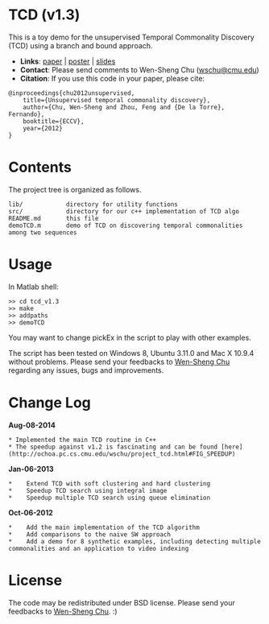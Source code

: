 TCD (v1.3)
=========

This is a toy demo for the unsupervised Temporal Commonality Discovery (TCD) using a branch and bound approach.

- **Links**: [paper](https://www.ri.cmu.edu/pub_files/2012/10/tcd_final.pdf) | [poster](http://ochoa.pc.cs.cmu.edu/wschu/papers/doc/eccv10-tcd-poster-low.pdf) |  [slides](http://ochoa.pc.cs.cmu.edu/wschu/papers/doc/eccv12-tcd.pptx)
- **Contact**:  Please send comments to Wen-Sheng Chu (wschu@cmu.edu)  
- **Citation**: If you use this code in your paper, please cite:
```
@inproceedings{chu2012unsupervised,
    title={Unsupervised temporal commonality discovery},
    author={Chu, Wen-Sheng and Zhou, Feng and {De la Torre}, Fernando},
    booktitle={ECCV},
    year={2012}
}
```


Contents
========

The project tree is organized as follows.

    lib/            directory for utility functions
    src/            directory for our c++ implementation of TCD algo
    README.md       this file
    demoTCD.m       demo of TCD on discovering temporal commonalities among two sequences 

Usage
=====

In Matlab shell:

    >> cd tcd_v1.3
    >> make
    >> addpaths
    >> demoTCD

You may want to change pickEx in the script to play with other examples.

The script has been tested on Windows 8, Ubuntu 3.11.0 and Mac X 10.9.4 without problems. 
Please send your feedbacks to [Wen-Sheng Chu](mailto:wschu@cmu.edu) regarding any issues, bugs and improvements. 

Change Log
==========

**Aug-08-2014**

    * Implemented the main TCD routine in C++
    * The speedup against v1.2 is fascinating and can be found [here](http://ochoa.pc.cs.cmu.edu/wschu/project_tcd.html#FIG_SPEEDUP)

**Jan-06-2013**

    *    Extend TCD with soft clustering and hard clustering
    *    Speedup TCD search using integral image
    *    Speedup multiple TCD search using queue elimination

**Oct-06-2012**

    *    Add the main implementation of the TCD algorithm
    *    Add comparisons to the naive SW approach
    *    Add a demo for 8 synthetic examples, including detecting multiple commonalities and an application to video indexing

License
=======

The code may be redistributed under BSD license.
Please send your feedbacks to [Wen-Sheng Chu](mailto:wschu@cmu.edu). :)


